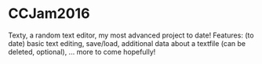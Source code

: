 # CCJam2016
Texty, a random text editor, my most advanced project to date!
Features: (to date)
basic text editing,
save/load,
additional data about a textfile (can be deleted, optional),
... more to come hopefully!
